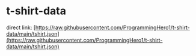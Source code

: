 # t-shirt-data

direct link: [https://raw.githubusercontent.com/ProgrammingHero1/t-shirt-data/main/tshirt.json](https://raw.githubusercontent.com/ProgrammingHero1/t-shirt-data/main/tshirt.json)
